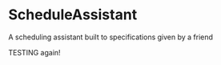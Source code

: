ScheduleAssistant
=================

A scheduling assistant built to specifications given by a friend

TESTING again!